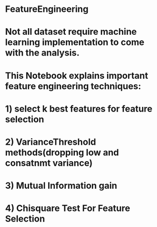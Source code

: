 # FeatureEngineering
# Not all dataset require machine learning implementation to come with the analysis.
# This Notebook explains important feature engineering techniques:
# 1) select k best features for feature selection
# 2) VarianceThreshold methods(dropping low and consatnmt variance)
# 3) Mutual Information gain
# 4) Chisquare Test For Feature Selection
